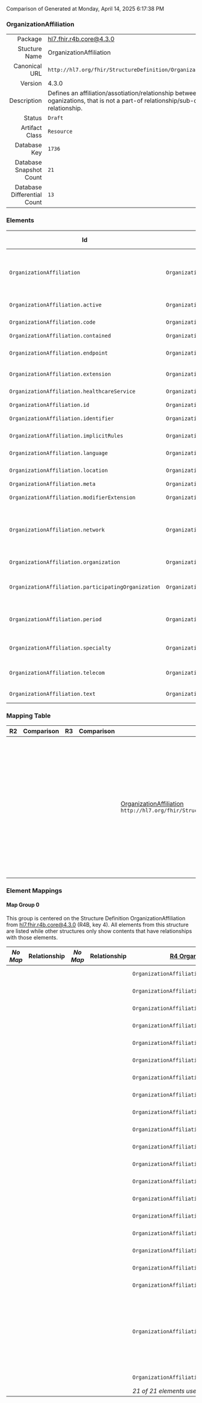 Comparison of 
Generated at Monday, April 14, 2025 6:17:38 PM

### OrganizationAffiliation

|      |     |
| ---: | --- |
| Package | hl7.fhir.r4b.core@4.3.0 |
| Stucture Name | OrganizationAffiliation |
| Canonical URL | `http://hl7.org/fhir/StructureDefinition/OrganizationAffiliation` |
| Version | 4.3.0 |
| Description | Defines an affiliation/assotiation/relationship between 2 distinct oganizations, that is not a part-of relationship/sub-division relationship. |
| Status | `Draft` |
| Artifact Class | `Resource` |
| Database Key | `1736` |
| Database Snapshot Count | `21` |
| Database Differential Count | `13` |

### Elements

| Id | Path | Name | Base Path | Short | Cardinality | Collated Type | Binding Strength | Binding Value Set |
| -- | ---- | ---- | --------- | ----- | ----------- | ------------- | ---------------- | ----------------- |
| `OrganizationAffiliation` | `OrganizationAffiliation` | `OrganizationAffiliation` | OrganizationAffiliation | Defines an affiliation/assotiation/relationship between 2 distinct oganizations, that is not a part-of relationship/sub-division relationship | 0..* | OrganizationAffiliation |  |  |
| `OrganizationAffiliation.active` | `OrganizationAffiliation.active` | `active` | OrganizationAffiliation.active | Whether this organization affiliation record is in active use | 0..1 | boolean |  |  |
| `OrganizationAffiliation.code` | `OrganizationAffiliation.code` | `code` | OrganizationAffiliation.code | Definition of the role the participatingOrganization plays | 0..* | CodeableConcept | `Example` | `http://hl7.org/fhir/ValueSet/organization-role` |
| `OrganizationAffiliation.contained` | `OrganizationAffiliation.contained` | `contained` | DomainResource.contained | Contained, inline Resources | 0..* | Resource |  |  |
| `OrganizationAffiliation.endpoint` | `OrganizationAffiliation.endpoint` | `endpoint` | OrganizationAffiliation.endpoint | Technical endpoints providing access to services operated for this role | 0..* | Reference(http://hl7.org/fhir/StructureDefinition/Endpoint) |  |  |
| `OrganizationAffiliation.extension` | `OrganizationAffiliation.extension` | `extension` | DomainResource.extension | Additional content defined by implementations | 0..* | Extension |  |  |
| `OrganizationAffiliation.healthcareService` | `OrganizationAffiliation.healthcareService` | `healthcareService` | OrganizationAffiliation.healthcareService | Healthcare services provided through the role | 0..* | Reference(http://hl7.org/fhir/StructureDefinition/HealthcareService) |  |  |
| `OrganizationAffiliation.id` | `OrganizationAffiliation.id` | `id` | Resource.id | Logical id of this artifact | 0..1 | id |  |  |
| `OrganizationAffiliation.identifier` | `OrganizationAffiliation.identifier` | `identifier` | OrganizationAffiliation.identifier | Business identifiers that are specific to this role | 0..* | Identifier |  |  |
| `OrganizationAffiliation.implicitRules` | `OrganizationAffiliation.implicitRules` | `implicitRules` | Resource.implicitRules | A set of rules under which this content was created | 0..1 | uri |  |  |
| `OrganizationAffiliation.language` | `OrganizationAffiliation.language` | `language` | Resource.language | Language of the resource content | 0..1 | code | `Required` | `http://hl7.org/fhir/ValueSet/all-languages` |
| `OrganizationAffiliation.location` | `OrganizationAffiliation.location` | `location` | OrganizationAffiliation.location | The location(s) at which the role occurs | 0..* | Reference(http://hl7.org/fhir/StructureDefinition/Location) |  |  |
| `OrganizationAffiliation.meta` | `OrganizationAffiliation.meta` | `meta` | Resource.meta | Metadata about the resource | 0..1 | Meta |  |  |
| `OrganizationAffiliation.modifierExtension` | `OrganizationAffiliation.modifierExtension` | `modifierExtension` | DomainResource.modifierExtension | Extensions that cannot be ignored | 0..* | Extension |  |  |
| `OrganizationAffiliation.network` | `OrganizationAffiliation.network` | `network` | OrganizationAffiliation.network | Health insurance provider network in which the participatingOrganization provides the role's services (if defined) at the indicated locations (if defined) | 0..* | Reference(http://hl7.org/fhir/StructureDefinition/Organization) |  |  |
| `OrganizationAffiliation.organization` | `OrganizationAffiliation.organization` | `organization` | OrganizationAffiliation.organization | Organization where the role is available | 0..1 | Reference(http://hl7.org/fhir/StructureDefinition/Organization) |  |  |
| `OrganizationAffiliation.participatingOrganization` | `OrganizationAffiliation.participatingOrganization` | `participatingOrganization` | OrganizationAffiliation.participatingOrganization | Organization that provides/performs the role (e.g. providing services or is a member of) | 0..1 | Reference(http://hl7.org/fhir/StructureDefinition/Organization) |  |  |
| `OrganizationAffiliation.period` | `OrganizationAffiliation.period` | `period` | OrganizationAffiliation.period | The period during which the participatingOrganization is affiliated with the primary organization | 0..1 | Period |  |  |
| `OrganizationAffiliation.specialty` | `OrganizationAffiliation.specialty` | `specialty` | OrganizationAffiliation.specialty | Specific specialty of the participatingOrganization in the context of the role | 0..* | CodeableConcept | `Preferred` | `http://hl7.org/fhir/ValueSet/c80-practice-codes` |
| `OrganizationAffiliation.telecom` | `OrganizationAffiliation.telecom` | `telecom` | OrganizationAffiliation.telecom | Contact details at the participatingOrganization relevant to this Affiliation | 0..* | ContactPoint |  |  |
| `OrganizationAffiliation.text` | `OrganizationAffiliation.text` | `text` | DomainResource.text | Text summary of the resource, for human interpretation | 0..1 | Narrative |  |  |
### Mapping Table

| R2 | Comparison | R3 | Comparison | R4 | Comparison | R4B | Comparison | R5
| --- | --- | --- | --- | --- | --- | --- | --- | ---
| | | | | [OrganizationAffiliation](/docs/R4/Resources/OrganizationAffiliation.md)<br/> `http://hl7.org/fhir/StructureDefinition/OrganizationAffiliation\|4.0.1` | →→→→→→→<br/>`Equivalent`<br/>- DBKey: `1567`<br/>- Reviewed: `n/a`<br/>- By: `n/a`<br/>- Identical: `False`<br/>→→→→→→→<hr/>←←←←←←←<br/>`Equivalent`<br/>- DBKey: `1568`<br/>- Reviewed: `n/a`<br/>- By: `n/a`<br/>- Identical: `False`<br/>←←←←←←←| [OrganizationAffiliation](/docs/R4B/Resources/OrganizationAffiliation.md)<br/> `http://hl7.org/fhir/StructureDefinition/OrganizationAffiliation\|4.3.0` | →→→→→→→<br/>`SourceIsBroaderThanTarget`<br/>- DBKey: `1019`<br/>- Reviewed: `n/a`<br/>- By: `n/a`<br/>- Identical: `False`<br/>→→→→→→→<hr/>←←←←←←←<br/>`Equivalent`<br/>- DBKey: `1248`<br/>- Reviewed: `n/a`<br/>- By: `n/a`<br/>- Identical: `False`<br/>←←←←←←←| [OrganizationAffiliation](/docs/R5/Resources/OrganizationAffiliation.md)<br/> `http://hl7.org/fhir/StructureDefinition/OrganizationAffiliation\|5.0.0` 

### Element Mappings


#### Map Group 0

This group is centered on the Structure Definition OrganizationAffiliation from hl7.fhir.r4b.core@4.3.0 (R4B, key 4).
All elements from this structure are listed while other structures only show contents that have relationships with those elements.

| *No Map* | Relationship | *No Map* | Relationship | [R4 OrganizationAffiliation](/docs/R4/Resources/OrganizationAffiliation.md)| Relationship | R4B OrganizationAffiliation| Relationship | [R5 OrganizationAffiliation](/docs/R5/Resources/OrganizationAffiliation.md)
| --- | --- | --- | --- | --- | --- | --- | --- | ---
| | | | | `OrganizationAffiliation`| _Equivalent_<br/>(31198/31199)| **`OrganizationAffiliation`**| _Equivalent_<br/>(45805/45806)| `OrganizationAffiliation`
| | | | | `OrganizationAffiliation.id`| _Equivalent_<br/>(31200/31201)| **`OrganizationAffiliation.id`**| _Equivalent_<br/>(45807/45808)| `OrganizationAffiliation.id`
| | | | | `OrganizationAffiliation.meta`| _Equivalent_<br/>(31202/31203)| **`OrganizationAffiliation.meta`**| _Equivalent_<br/>(45809/45810)| `OrganizationAffiliation.meta`
| | | | | `OrganizationAffiliation.implicitRules`| _Equivalent_<br/>(31204/31205)| **`OrganizationAffiliation.implicitRules`**| _Equivalent_<br/>(45811/45812)| `OrganizationAffiliation.implicitRules`
| | | | | `OrganizationAffiliation.language`| _Equivalent_<br/>(31206/31207)| **`OrganizationAffiliation.language`**| _Equivalent_<br/>(45813/45814)| `OrganizationAffiliation.language`
| | | | | `OrganizationAffiliation.text`| _Equivalent_<br/>(31208/31209)| **`OrganizationAffiliation.text`**| _Equivalent_<br/>(45815/45816)| `OrganizationAffiliation.text`
| | | | | `OrganizationAffiliation.contained`| _Equivalent_<br/>(31210/31211)| **`OrganizationAffiliation.contained`**| _Equivalent_<br/>(45817/45818)| `OrganizationAffiliation.contained`
| | | | | `OrganizationAffiliation.extension`| _Equivalent_<br/>(31212/31213)| **`OrganizationAffiliation.extension`**| _Equivalent_<br/>(45819/45820)| `OrganizationAffiliation.extension`
| | | | | `OrganizationAffiliation.modifierExtension`| _Equivalent_<br/>(31214/31215)| **`OrganizationAffiliation.modifierExtension`**| _Equivalent_<br/>(45821/45822)| `OrganizationAffiliation.modifierExtension`
| | | | | `OrganizationAffiliation.identifier`| _Equivalent_<br/>(31216/31217)| **`OrganizationAffiliation.identifier`**| _Equivalent_<br/>(45823/45824)| `OrganizationAffiliation.identifier`
| | | | | `OrganizationAffiliation.active`| _Equivalent_<br/>(31218/31219)| **`OrganizationAffiliation.active`**| _Equivalent_<br/>(45825/45826)| `OrganizationAffiliation.active`
| | | | | `OrganizationAffiliation.period`| _Equivalent_<br/>(31220/31221)| **`OrganizationAffiliation.period`**| _Equivalent_<br/>(45827/45828)| `OrganizationAffiliation.period`
| | | | | `OrganizationAffiliation.organization`| _Equivalent_<br/>(31222/31223)| **`OrganizationAffiliation.organization`**| _Equivalent_<br/>(45829/45830)| `OrganizationAffiliation.organization`
| | | | | `OrganizationAffiliation.participatingOrganization`| _Equivalent_<br/>(31224/31225)| **`OrganizationAffiliation.participatingOrganization`**| _Equivalent_<br/>(45831/45832)| `OrganizationAffiliation.participatingOrganization`
| | | | | `OrganizationAffiliation.network`| _Equivalent_<br/>(31226/31227)| **`OrganizationAffiliation.network`**| _Equivalent_<br/>(45833/45834)| `OrganizationAffiliation.network`
| | | | | `OrganizationAffiliation.code`| _Equivalent_<br/>(31228/31229)| **`OrganizationAffiliation.code`**| _Equivalent_<br/>(45835/45836)| `OrganizationAffiliation.code`
| | | | | `OrganizationAffiliation.specialty`| _Equivalent_<br/>(31230/31231)| **`OrganizationAffiliation.specialty`**| _Equivalent_<br/>(45837/45838)| `OrganizationAffiliation.specialty`
| | | | | `OrganizationAffiliation.location`| _Equivalent_<br/>(31232/31233)| **`OrganizationAffiliation.location`**| _Equivalent_<br/>(45839/45840)| `OrganizationAffiliation.location`
| | | | | `OrganizationAffiliation.healthcareService`| _Equivalent_<br/>(31234/31235)| **`OrganizationAffiliation.healthcareService`**| _Equivalent_<br/>(45841/45842)| `OrganizationAffiliation.healthcareService`
| | | | | `OrganizationAffiliation.telecom`| _Equivalent_<br/>(31236/31237)| **`OrganizationAffiliation.telecom`**| →→→→ _SourceIsBroaderThanTarget_ →→→→ <br/>(1906)<hr/>←←←← _SourceIsBroaderThanTarget_ ←←←← <br/>(45843)| `OrganizationAffiliation.contact`
| | | | | `OrganizationAffiliation.endpoint`| _Equivalent_<br/>(31238/31239)| **`OrganizationAffiliation.endpoint`**| _Equivalent_<br/>(45844/45845)| `OrganizationAffiliation.endpoint`
| | | | | *21 of 21 elements used* | | *21 of 21 elements used* | | *21 of 21 elements used* 

